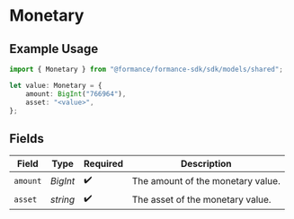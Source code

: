 # Monetary

## Example Usage

```typescript
import { Monetary } from "@formance/formance-sdk/sdk/models/shared";

let value: Monetary = {
    amount: BigInt("766964"),
    asset: "<value>",
};
```

## Fields

| Field                             | Type                              | Required                          | Description                       |
| --------------------------------- | --------------------------------- | --------------------------------- | --------------------------------- |
| `amount`                          | *BigInt*                          | :heavy_check_mark:                | The amount of the monetary value. |
| `asset`                           | *string*                          | :heavy_check_mark:                | The asset of the monetary value.  |